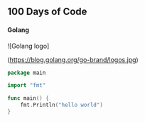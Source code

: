 ## 100 Days of Code
#### Golang

![Golang logo]

(https://blog.golang.org/go-brand/logos.jpg)

```go
package main

import "fmt"

func main() {
    fmt.Println("hello world")
}
```